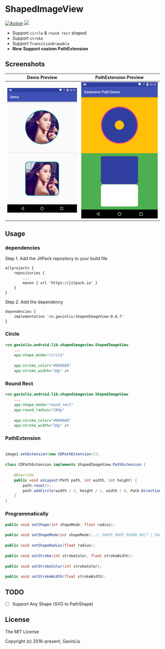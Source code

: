 # ShapedImageView

[![Action](https://action-badges.now.sh/gavinliu/ShapedImageView)](https://github.com/gavinliu/ShapedImageView/actions) [![](https://jitpack.io/v/cn.gavinliu/ShapedImageView.svg)](https://jitpack.io/#cn.gavinliu/ShapedImageView)

* Support ``circle`` & ``round rect`` shaped
* Support ``stroke``
* Support ``TransitionDrawable``
* ***New*** **Support custom PathExtension**

## Screenshots


| Demo Preview | PathExtension Preview |
|------------------------|:----------------------:|
| ![](/screenshots1.png) | ![](/screenshots2.png) |



## Usage

### dependencies

Step 1. Add the JitPack repository to your build file

```
allprojects {
    repositories {
        ...
        maven { url 'https://jitpack.io' }
    }
}
```

Step 2. Add the dependency

```
dependencies {
    implementation 'cn.gavinliu:ShapedImageView:0.8.7'
}
```

### Circle

```xml
<cn.gavinliu.android.lib.shapedimageview.ShapedImageView
    ...
    app:shape_mode="circle"

    app:stroke_color="#009688"
    app:stroke_width="3dp" />
```

### Round Rect

```xml
<cn.gavinliu.android.lib.shapedimageview.ShapedImageView
    ...
    app:shape_mode="round_rect"
    app:round_radius="20dp"

    app:stroke_color="#009688"
    app:stroke_width="3dp" />
```

### PathExtension

```java

image1.setExtension(new CDPathExtension());

class CDPathExtension implements ShapedImageView.PathExtension {

    @Override
    public void onLayout(Path path, int width, int height) {
        path.reset();
        path.addCircle(width / 2, height / 2, width / 8, Path.Direction.CW);
    }
}
```

### Programmatically

```java
public void setShape(int shapeMode, float radius);

public void setShapeMode(int shapeMode); // SHAPE_MODE_ROUND_RECT | SHAPE_MODE_CIRCLE

public void setShapeRadius(float radius);

public void setStroke(int strokeColor, float strokeWidth);

public void setStrokeColor(int strokeColor);

public void setStrokeWidth(float strokeWidth);
```

## TODO

- [ ] Support Any Shape (SVG to PathShape)

## License

The MIT License

Copyright (c) 2016-present, GavinLiu
